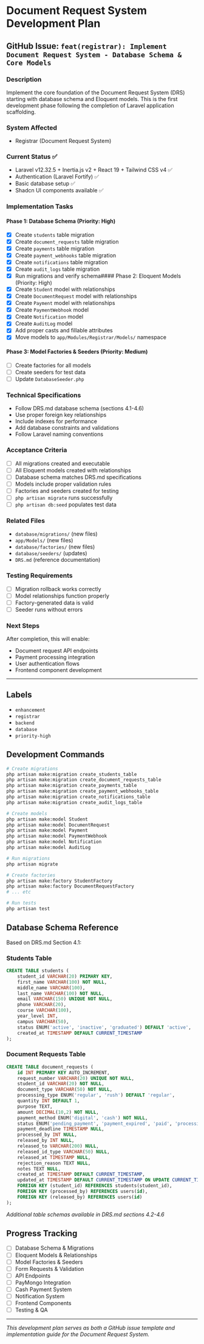 # Document Request System Development Plan

## GitHub Issue: `feat(registrar): Implement Document Request System - Database Schema & Core Models`

### Description
Implement the core foundation of the Document Request System (DRS) starting with database schema and Eloquent models. This is the first development phase following the completion of Laravel application scaffolding.

### System Affected
- Registrar (Document Request System)

### Current Status ✅
- Laravel v12.32.5 + Inertia.js v2 + React 19 + Tailwind CSS v4 ✅
- Authentication (Laravel Fortify) ✅
- Basic database setup ✅
- Shadcn UI components available ✅

### Implementation Tasks

#### Phase 1: Database Schema (Priority: High)
- [x] Create `students` table migration
- [x] Create `document_requests` table migration  
- [x] Create `payments` table migration
- [x] Create `payment_webhooks` table migration
- [x] Create `notifications` table migration
- [x] Create `audit_logs` table migration
- [x] Run migrations and verify schema#### Phase 2: Eloquent Models (Priority: High)
- [x] Create `Student` model with relationships
- [x] Create `DocumentRequest` model with relationships
- [x] Create `Payment` model with relationships
- [x] Create `PaymentWebhook` model
- [x] Create `Notification` model
- [x] Create `AuditLog` model
- [x] Add proper casts and fillable attributes
- [x] Move models to `app/Modules/Registrar/Models/` namespace

#### Phase 3: Model Factories & Seeders (Priority: Medium)
- [ ] Create factories for all models
- [ ] Create seeders for test data
- [ ] Update `DatabaseSeeder.php`

### Technical Specifications
- Follow DRS.md database schema (sections 4.1-4.6)
- Use proper foreign key relationships
- Include indexes for performance
- Add database constraints and validations
- Follow Laravel naming conventions

### Acceptance Criteria
- [ ] All migrations created and executable
- [ ] All Eloquent models created with relationships
- [ ] Database schema matches DRS.md specifications
- [ ] Models include proper validation rules
- [ ] Factories and seeders created for testing
- [ ] `php artisan migrate` runs successfully
- [ ] `php artisan db:seed` populates test data

### Related Files
- `database/migrations/` (new files)
- `app/Models/` (new files)
- `database/factories/` (new files)
- `database/seeders/` (updates)
- `DRS.md` (reference documentation)

### Testing Requirements
- [ ] Migration rollback works correctly
- [ ] Model relationships function properly
- [ ] Factory-generated data is valid
- [ ] Seeder runs without errors

### Next Steps
After completion, this will enable:
- Document request API endpoints
- Payment processing integration
- User authentication flows
- Frontend component development

---

## Labels
- `enhancement`
- `registrar`
- `backend`
- `database`
- `priority-high`

## Development Commands

```bash
# Create migrations
php artisan make:migration create_students_table
php artisan make:migration create_document_requests_table
php artisan make:migration create_payments_table
php artisan make:migration create_payment_webhooks_table
php artisan make:migration create_notifications_table
php artisan make:migration create_audit_logs_table

# Create models
php artisan make:model Student
php artisan make:model DocumentRequest
php artisan make:model Payment
php artisan make:model PaymentWebhook
php artisan make:model Notification
php artisan make:model AuditLog

# Run migrations
php artisan migrate

# Create factories
php artisan make:factory StudentFactory
php artisan make:factory DocumentRequestFactory
# ... etc

# Run tests
php artisan test
```

## Database Schema Reference

Based on DRS.md Section 4.1:

### Students Table
```sql
CREATE TABLE students (
    student_id VARCHAR(20) PRIMARY KEY,
    first_name VARCHAR(100) NOT NULL,
    middle_name VARCHAR(100),
    last_name VARCHAR(100) NOT NULL,
    email VARCHAR(150) UNIQUE NOT NULL,
    phone VARCHAR(20),
    course VARCHAR(100),
    year_level INT,
    campus VARCHAR(50),
    status ENUM('active', 'inactive', 'graduated') DEFAULT 'active',
    created_at TIMESTAMP DEFAULT CURRENT_TIMESTAMP
);
```

### Document Requests Table
```sql
CREATE TABLE document_requests (
    id INT PRIMARY KEY AUTO_INCREMENT,
    request_number VARCHAR(20) UNIQUE NOT NULL,
    student_id VARCHAR(20) NOT NULL,
    document_type VARCHAR(50) NOT NULL,
    processing_type ENUM('regular', 'rush') DEFAULT 'regular',
    quantity INT DEFAULT 1,
    purpose TEXT,
    amount DECIMAL(10,2) NOT NULL,
    payment_method ENUM('digital', 'cash') NOT NULL,
    status ENUM('pending_payment', 'payment_expired', 'paid', 'processing', 'ready_for_pickup', 'released', 'cancelled', 'rejected') DEFAULT 'pending_payment',
    payment_deadline TIMESTAMP NULL,
    processed_by INT NULL,
    released_by INT NULL,
    released_to VARCHAR(200) NULL,
    released_id_type VARCHAR(50) NULL,
    released_at TIMESTAMP NULL,
    rejection_reason TEXT NULL,
    notes TEXT NULL,
    created_at TIMESTAMP DEFAULT CURRENT_TIMESTAMP,
    updated_at TIMESTAMP DEFAULT CURRENT_TIMESTAMP ON UPDATE CURRENT_TIMESTAMP,
    FOREIGN KEY (student_id) REFERENCES students(student_id),
    FOREIGN KEY (processed_by) REFERENCES users(id),
    FOREIGN KEY (released_by) REFERENCES users(id)
);
```

*Additional table schemas available in DRS.md sections 4.2-4.6*

## Progress Tracking

- [ ] Database Schema & Migrations
- [ ] Eloquent Models & Relationships
- [ ] Model Factories & Seeders
- [ ] Form Requests & Validation
- [ ] API Endpoints
- [ ] PayMongo Integration
- [ ] Cash Payment System
- [ ] Notification System
- [ ] Frontend Components
- [ ] Testing & QA

---

*This development plan serves as both a GitHub issue template and implementation guide for the Document Request System.*